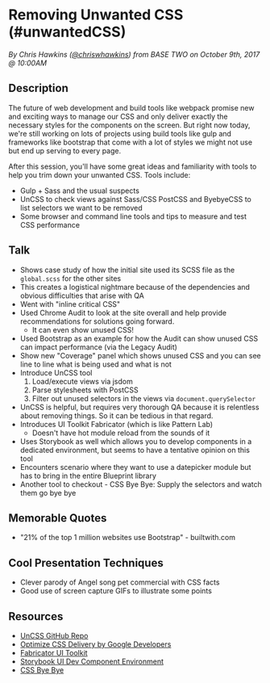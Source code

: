 # Removing Unwanted CSS (#unwantedCSS)
*By Chris Hawkins ([@chriswhawkins](https://twitter.com/chriswhawkins)) from BASE TWO on October 9th, 2017 @ 10:00AM*

## Description

The future of web development and build tools like webpack promise new and exciting ways to manage our CSS and only deliver exactly the necessary styles for the components on the screen. But right now today, we're still working on lots of projects using build tools like gulp and frameworks like bootstrap that come with a lot of styles we might not use but end up serving to every page.

After this session, you'll have some great ideas and familiarity with tools to help you trim down your unwanted CSS. Tools include: 

- Gulp + Sass and the usual suspects 
- UnCSS to check views against Sass/CSS 
PostCSS and ByebyeCSS to list selectors we want to be removed 
- Some browser and command line tools and tips to measure and test CSS performance

## Talk

- Shows case study of how the initial site used its SCSS file as the `global.scss` for the other sites
- This creates a logistical nightmare because of the dependencies and obvious difficulties that arise with QA 
- Went with "inline critical CSS"
- Used Chrome Audit to look at the site overall and help provide recommendations for solutions going forward.
     - It can even show unused CSS!
- Used Bootstrap as an example for how the Audit can show unused CSS can impact performance (via the Legacy Audit)
- Show new "Coverage" panel which shows unused CSS and you can see line to line what is being used and what is not
- Introduce UnCSS tool
    1. Load/execute views via jsdom
    2. Parse stylesheets with PostCSS
    3. Filter out unused selectors in the views via `document.querySelector`
- UnCSS is helpful, but requires very thorough QA because it is relentless about removing things. So it can be tedious in that regard.
- Introduces UI Toolkit Fabricator (which is like Pattern Lab)
    - Doesn't have hot module reload from the sounds of it
- Uses Storybook as well which allows you to develop components in a dedicated environment, but seems to have a tentative opinion on this tool
- Encounters scenario where they want to use a datepicker module but has to bring in the entire Blueprint library
- Another tool to checkout - CSS Bye Bye: Supply the selectors and watch them go bye bye

## Memorable Quotes

- "21% of the top 1 million websites use Bootstrap" - builtwith.com

## Cool Presentation Techniques

- Clever parody of Angel song pet commercial with CSS facts
- Good use of screen capture GIFs to illustrate some points

## Resources 

- [UnCSS GitHub Repo](https://github.com/giakki/uncss)
- [Optimize CSS Delivery by Google Developers](https://developers.google.com/speed/docs/insights/OptimizeCSSDelivery)
- [Fabricator UI Toolkit](https://fbrctr.github.io/)
- [Storybook UI Dev Component Environment](https://github.com/storybooks/storybook)
- [CSS Bye Bye](https://github.com/AoDev/css-byebye)
